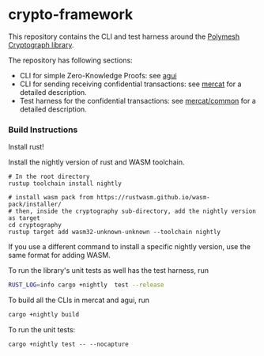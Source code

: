 # crypto-framework

This repository contains the CLI and test harness around the [Polymesh Cryptograph library][cryptography].

The repository has following sections:
- CLI for simple Zero-Knowledge Proofs: see [agui][agui]
- CLI for sending receiving confidential transactions: see [mercat][mercat] for a detailed description.
- Test harness for the confidential transactions: see [mercat/common][harness] for a detailed description.

### Build Instructions

Install rust!

Install the nightly version of rust and WASM toolchain.
```
# In the root directory
rustup toolchain install nightly

# install wasm pack from https://rustwasm.github.io/wasm-pack/installer/
# then, inside the cryptography sub-directory, add the nightly version as target
cd cryptography
rustup target add wasm32-unknown-unknown --toolchain nightly
```

If you use a different command to install a specific nightly version, use the same format for adding WASM.


To run the library's unit tests as well has the test harness, run
```bash
RUST_LOG=info cargo +nightly  test --release
```

To build all the CLIs in mercat and agui, run
```bash
cargo +nightly build
```

To run the unit tests:
```
cargo +nightly test -- --nocapture
```

[cryptography]: https://github.com/PolymathNetwork/cryptography
[agui]: https://github.com/PolymathNetwork/crypto-framework/tree/master/agui
[mercat]: https://github.com/PolymathNetwork/crypto-framework/tree/master/mercat
[harness]: https://github.com/PolymathNetwork/crypto-framework/tree/master/mercat/common